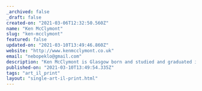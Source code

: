 ```yaml
---
_archived: false
_draft: false
created-on: "2021-03-06T12:32:50.560Z"
name: "Ken McClymont"
slug: "ken-mcclymont"
featured: false
updated-on: "2021-03-10T13:49:46.860Z"
website: "http://www.kenmcclymont.co.uk"
email: "nebopeklo@gmail.com"
description: "Ken McClymont is Glasgow born and studied and graduated in Fine Art at the Duncan of Jordanstone College of Art in Dundee. Since, Ken has painted, exhibited, designed and directed mostly 'new writing' theatre. Ken's striking art is predominantly acrylics but his website showcases the breadth of his works. He can be contacted via Instagram, e-mail address and the contact numbers on his website."
published-on: "2021-03-10T13:49:54.335Z"
tags: "art_il_print"
layout: "single-art-il-print.html"
---
```



